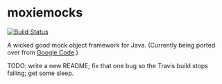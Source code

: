 moxiemocks
==========

[![Build Status](https://travis-ci.org/pobrelkey/moxiemocks.svg?branch=master)](https://travis-ci.org/pobrelkey/moxiemocks)

A wicked good mock object framework for Java.  (Currently being ported over from [Google Code](http://code.google.com/p/moxiemocks).)

TODO: write a new README; fix that one bug so the Travis build stops failing; get some sleep.
